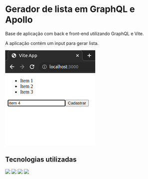 # Gerador de lista em GraphQL e Apollo

Base de aplicação com back e front-end utilizando GraphQL e Vite.

A aplicação contém um input para gerar lista.

![Gerador de lista](/assets/image.png)

## Tecnologias utilizadas

<img height= "35" src= "https://img.shields.io/badge/GraphQl-E10098?style=for-the-badge&logo=graphql&logoColor=white">

<img height= "35" src= "https://img.shields.io/badge/Vite-B73BFE?style=for-the-badge&logo=vite&logoColor=FFD62E">

<img height= "35" src= "https://img.shields.io/badge/TypeScript-007ACC?style=for-the-badge&logo=typescript&logoColor=white">

<img height= "35" src= "https://img.shields.io/badge/Node.js-339933?style=for-the-badge&logo=nodedotjs&logoColor=white">







